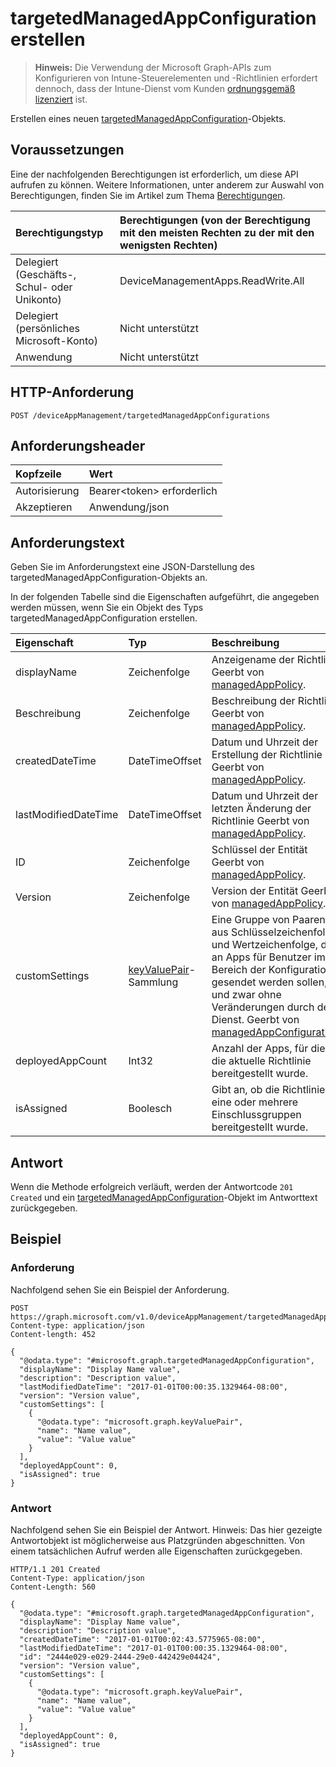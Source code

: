 # <a name="create-targetedmanagedappconfiguration"></a>targetedManagedAppConfiguration erstellen

> **Hinweis:** Die Verwendung der Microsoft Graph-APIs zum Konfigurieren von Intune-Steuerelementen und -Richtlinien erfordert dennoch, dass der Intune-Dienst vom Kunden [ordnungsgemäß lizenziert](https://go.microsoft.com/fwlink/?linkid=839381) ist.

Erstellen eines neuen [targetedManagedAppConfiguration](../resources/intune_mam_targetedmanagedappconfiguration.md)-Objekts.
## <a name="prerequisites"></a>Voraussetzungen
Eine der nachfolgenden Berechtigungen ist erforderlich, um diese API aufrufen zu können. Weitere Informationen, unter anderem zur Auswahl von Berechtigungen, finden Sie im Artikel zum Thema [Berechtigungen](../../../concepts/permissions_reference.md).

|Berechtigungstyp|Berechtigungen (von der Berechtigung mit den meisten Rechten zu der mit den wenigsten Rechten)|
|:---|:---|
|Delegiert (Geschäfts-, Schul- oder Unikonto)|DeviceManagementApps.ReadWrite.All|
|Delegiert (persönliches Microsoft-Konto)|Nicht unterstützt|
|Anwendung|Nicht unterstützt|

## <a name="http-request"></a>HTTP-Anforderung
<!-- {
  "blockType": "ignored"
}
-->
``` http
POST /deviceAppManagement/targetedManagedAppConfigurations
```

## <a name="request-headers"></a>Anforderungsheader
|Kopfzeile|Wert|
|:---|:---|
|Autorisierung|Bearer&lt;token&gt; erforderlich|
|Akzeptieren|Anwendung/json|

## <a name="request-body"></a>Anforderungstext
Geben Sie im Anforderungstext eine JSON-Darstellung des targetedManagedAppConfiguration-Objekts an.

In der folgenden Tabelle sind die Eigenschaften aufgeführt, die angegeben werden müssen, wenn Sie ein Objekt des Typs targetedManagedAppConfiguration erstellen.

|Eigenschaft|Typ|Beschreibung|
|:---|:---|:---|
|displayName|Zeichenfolge|Anzeigename der Richtlinie Geerbt von [managedAppPolicy](../resources/intune_mam_managedapppolicy.md).|
|Beschreibung|Zeichenfolge|Beschreibung der Richtlinie Geerbt von [managedAppPolicy](../resources/intune_mam_managedapppolicy.md).|
|createdDateTime|DateTimeOffset|Datum und Uhrzeit der Erstellung der Richtlinie Geerbt von [managedAppPolicy](../resources/intune_mam_managedapppolicy.md).|
|lastModifiedDateTime|DateTimeOffset|Datum und Uhrzeit der letzten Änderung der Richtlinie Geerbt von [managedAppPolicy](../resources/intune_mam_managedapppolicy.md).|
|ID|Zeichenfolge|Schlüssel der Entität Geerbt von [managedAppPolicy](../resources/intune_mam_managedapppolicy.md).|
|Version|Zeichenfolge|Version der Entität Geerbt von [managedAppPolicy](../resources/intune_mam_managedapppolicy.md).|
|customSettings|[keyValuePair](../resources/intune_mam_keyvaluepair.md)-Sammlung|Eine Gruppe von Paaren aus Schlüsselzeichenfolge und Wertzeichenfolge, die an Apps für Benutzer im Bereich der Konfiguration gesendet werden sollen, und zwar ohne Veränderungen durch den Dienst. Geerbt von [managedAppConfiguration](../resources/intune_mam_managedappconfiguration.md).|
|deployedAppCount|Int32|Anzahl der Apps, für die die aktuelle Richtlinie bereitgestellt wurde.|
|isAssigned|Boolesch|Gibt an, ob die Richtlinie für eine oder mehrere Einschlussgruppen bereitgestellt wurde.|



## <a name="response"></a>Antwort
Wenn die Methode erfolgreich verläuft, werden der Antwortcode `201 Created` und ein [targetedManagedAppConfiguration](../resources/intune_mam_targetedmanagedappconfiguration.md)-Objekt im Antworttext zurückgegeben.

## <a name="example"></a>Beispiel
### <a name="request"></a>Anforderung
Nachfolgend sehen Sie ein Beispiel der Anforderung.
``` http
POST https://graph.microsoft.com/v1.0/deviceAppManagement/targetedManagedAppConfigurations
Content-type: application/json
Content-length: 452

{
  "@odata.type": "#microsoft.graph.targetedManagedAppConfiguration",
  "displayName": "Display Name value",
  "description": "Description value",
  "lastModifiedDateTime": "2017-01-01T00:00:35.1329464-08:00",
  "version": "Version value",
  "customSettings": [
    {
      "@odata.type": "microsoft.graph.keyValuePair",
      "name": "Name value",
      "value": "Value value"
    }
  ],
  "deployedAppCount": 0,
  "isAssigned": true
}
```

### <a name="response"></a>Antwort
Nachfolgend sehen Sie ein Beispiel der Antwort. Hinweis: Das hier gezeigte Antwortobjekt ist möglicherweise aus Platzgründen abgeschnitten. Von einem tatsächlichen Aufruf werden alle Eigenschaften zurückgegeben.
``` http
HTTP/1.1 201 Created
Content-Type: application/json
Content-Length: 560

{
  "@odata.type": "#microsoft.graph.targetedManagedAppConfiguration",
  "displayName": "Display Name value",
  "description": "Description value",
  "createdDateTime": "2017-01-01T00:02:43.5775965-08:00",
  "lastModifiedDateTime": "2017-01-01T00:00:35.1329464-08:00",
  "id": "2444e029-e029-2444-29e0-442429e04424",
  "version": "Version value",
  "customSettings": [
    {
      "@odata.type": "microsoft.graph.keyValuePair",
      "name": "Name value",
      "value": "Value value"
    }
  ],
  "deployedAppCount": 0,
  "isAssigned": true
}
```








